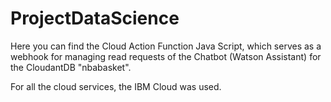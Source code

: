 # ProjectDataScience
Here you can find the Cloud Action Function Java Script, which serves as a webhook for managing read requests of the Chatbot (Watson Assistant) for the CloudantDB 
"nbabasket".

For all the cloud services, the IBM Cloud was used.
